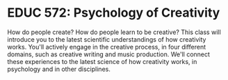 # EDUC 572: Psychology of Creativity

How do people create? How do people learn to be creative? This class will introduce you to the latest scientific understandings of how creativity works. You'll actively engage in the creative process, in four different domains, such as creative writing and music production. We'll connect these experiences to the latest science of how creativity works, in psychology and in other disciplines.